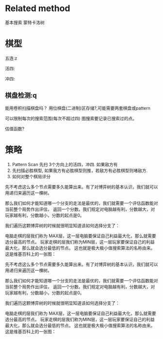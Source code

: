 # Related method
基本搜索
蒙特卡洛树

# 棋型
五连:z

活四:

冲四:

## 棋盘检测:q
能用卷积扫描棋盘吗？
用位棋盘(二进制)区存储?,可能需要两套棋盘或pattern

可以限制每次的搜索范围(每次不超过四)
图搜索要记录已搜索过的点。

估值函数?

# 策略
1. Pattern Scan 先扫 3个方向上的活四，冲四. 如果敌方有
2. 先扫描必胜棋型, 如果我方有必胜棋型则推，若敌方有必胜棋型则堵敌方.
3. 如何对整个棋局评分




先不考虑这么多个节点需要多久能算出来。有了对博弈树的基本认识，我们就可以用递归来遍历这一棵树。

那么我们如何才能知道哪一个分支的走法是最优的，我们就需要一个评估函数能对当前整个局势作出评估，
返回一个分数。我们规定对电脑越有利，分数越大，对玩家越有利，分数越小，分数的起点是0。

我们遍历这颗博弈树的时候就很明显知道该如何选择分支了：

电脑走棋的层我们称为 MAX层，这一层电脑要保证自己利益最大化，那么就需要选分最高的节点。
玩家走棋的层我们称为MIN层，这一层玩家要保证自己的利益最大化，那么就会选分最低的节点。
这也就是极大极小值搜索算法的名称由来。这是维基百科上的一张图：

先不考虑这么多个节点需要多久能算出来。有了对博弈树的基本认识，我们就可以用递归来遍历这一棵树。

那么我们如何才能知道哪一个分支的走法是最优的，我们就需要一个评估函数能对当前整个局势作出评估，
返回一个分数。我们规定对电脑越有利，分数越大，对玩家越有利，分数越小，分数的起点是0。

我们遍历这颗博弈树的时候就很明显知道该如何选择分支了：

电脑走棋的层我们称为 MAX层，这一层电脑要保证自己利益最大化，那么就需要选分最高的节点。
玩家走棋的层我们称为MIN层，这一层玩家要保证自己的利益最大化，那么就会选分最低的节点。
这也就是极大极小值搜索算法的名称由来。这是维基百科上的一张图：
